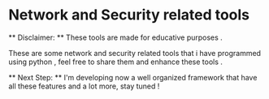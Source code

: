 # Network and Security related tools #

** Disclaimer: ** These tools are made for educative purposes .

These are some network and security related tools that i have programmed using python , feel free to share them and enhance these tools .

** Next Step: ** I'm developing now a well organized framework that have all these features and a lot more, stay tuned !
